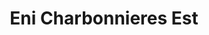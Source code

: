 ---
title: "Eni Charbonnieres Est"
url: /charbonnieres-les-bains/eni-charbonnieres-est/
shop: Lebensmittel
---